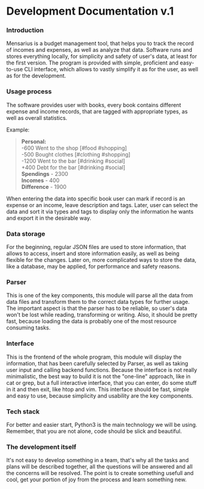 # Development Documentation v.1



### Introduction
Mensarius is a budget management tool, that helps you to track the record of incomes and expenses, as well as analyze that data.
Software runs and stores everything locally, for simplicity and safety of user's data, at least for the first version.
The program is provided with simple, proficient and easy-to-use CLI interface, which allows to vastly simplify it as for the user, as well as for the development.

### Usage process
The software provides user with books, every book contains different expense and income records, that are tagged with appropriate types, as well as overall statistics.

Example:
> **Personal:** <br>
> \-600 Went to the shop  \[#food #shopping] <br>
> \-500 Bought clothes  \[#clothing #shopping] <br>
> \-1200 Went to the bar  \[#drinking #social] <br>
> \+400  Debt for the bar  \[#drinking #social] <br>
> **Spendings** - 2300 <br>
> **Incomes** - 400 <br>
> **Difference** - 1900 <br>

When entering the data into specific book user can mark if record is an expense or an income, leave description and tags.
Later, user can select the data and sort it via types and tags to display only the information he wants and export it in the desirable way. 

### Data storage
For the beginning, regular JSON files are used to store information, that allows to access, insert and store information easily, as well as being flexible for the changes.
Later on, more complicated ways to store the data, like a database, may be applied, for performance and safety reasons.

### Parser
This is one of the key components, this module will parse all the data from data files and transform them to the correct data types for further usage.
The important aspect is that the parser has to be reliable, so user's data won't be lost while reading, transforming or writing.
Also, it should be pretty fast, because loading the data is probably one of the most resource consuming tasks.

### Interface
This is the frontend of the whole program, this module will display the information, that has been carefully selected by Parser, as well as taking user input and calling backend functions.
Because the interface is not really minimalistic, the best way to build it is not the "one-line" approach, like in cat or grep, but a full interactive interface, that you can enter, do some stuff in it and then exit, like htop and vim.
This interface should be fast, simple and easy to use, because simplicity and usability are the key components.

### Tech stack
For better and easier start, Python3 is the main technology we will be using.
Remember, that you are not alone, code should be slick and beautiful.

### The development itself
It's not easy to develop something in a team, that's why all the tasks and plans will be described together, all the questions will be answered and all the concerns will be resolved.
The point is to create something usefull and cool, get your portion of joy from the process and learn something new.
